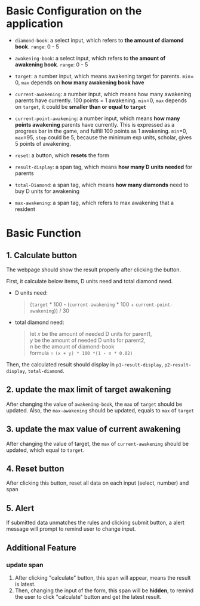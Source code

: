# Basic Configuration on the application
- `diamond-book`: a select input, which refers to **the amount of diamond book**. `range`: 0 - 5
- `awakening-book`: a select input, which refers to **the amount of awakening book**. `range`: 0 - 5
- `target`: a number input, which means awakening target for parents. `min`= 0, `max` depends on **how many awakening book have**
- `current-awakening`: a number input, which means how many awakening parents have currently. 100 points = 1 awakening. `min`=0, `max` depends on `target`, it could be **smaller than or equal to `target`**

- `current-point-awakening`: a number input, which means **how many points awakening** parents have currently. This is expressed as a progress bar in the game, and fulfill 100 points as 1 awakening.
`min`=0, `max`=95, `step` could be 5, because the minimum exp units, scholar, gives 5 points of awakening.

- `reset`: a button, which **resets** the form
- `result-display`: a span tag, which means **how many D units needed** for parents
- `total-Diamond`: a span tag, which means **how many diamonds** need to buy D units for awakening
- `max-awakening`: a span tag, which refers to max awakening that a resident


# Basic Function
## 1. Calculate button
The webpage should show the result properly after clicking the button.

First, it calculate below items, D units need and total diamond need.
- D units need: 
    > (`target` * 100 - (`current-awakening` * 100 + `current-point-awakening`)) / 30
- total diamond need: 
    > let *x* be the amount of needed D units for parent1,<br> 
    > *y* be the amount of needed D units for parent2, <br>
    > *n* be the amount of diamond-book <br>
    > formula = `(x + y) * 100 *(1 - n * 0.02)`

Then, the calculated result should display in `p1-result-display`, `p2-result-display`, `total-diamond`.

## 2. update the max limit of target awakening
After changing the value of `awakening-book`, the `max` of `target` should be updated.
Also, the `max-awakening` should be updated, equals to `max` of `target`

## 3. update the max value of current awakening
After changing the value of target, the `max` of `current-awakening` should be updated, which equal to `target`.

## 4. Reset button
After clicking this button, reset all data on each input (select, number) and span

## 5. Alert
If submitted data unmatches the rules and clicking submit button, a alert message will prompt to remind user to change input.

## Additional Feature
### update span
1. After clicking "calculate" button, this span will appear, means the result is latest.
2. Then, changing the input of the form, this span will be **hidden**, to remind the user to click "calculate" button and get the latest result.





